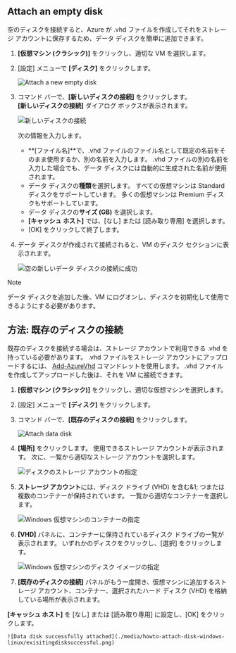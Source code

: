 


## <a name="attach-an-empty-disk"></a>Attach an empty disk
空のディスクを接続すると、Azure が .vhd ファイルを作成してそれをストレージ アカウントに保存するため、データ ディスクを簡単に追加できます。

1. **[仮想マシン (クラシック)]** をクリックし、適切な VM を選択します。

2. [設定] メニューで **[ディスク]** をクリックします。

   ![Attach a new empty disk](./media/howto-attach-disk-windows-linux/menudisksattachnew.png)

3. コマンド バーで、**[新しいディスクの接続]** をクリックします。  
    **[新しいディスクの接続]** ダイアログ ボックスが表示されます。

    ![新しいディスクの接続](./media/howto-attach-disk-windows-linux/newdiskdetail.png)

    次の情報を入力します。
    - **[ファイル名]**で、.vhd ファイルのファイル名として既定の名前をそのまま使用するか、別の名前を入力します。 .vhd ファイルの別の名前を入力した場合でも、データ ディスクには自動的に生成された名前が使用されます。
    - データ ディスクの**種類**を選択します。 すべての仮想マシンは Standard ディスクをサポートしています。 多くの仮想マシンは Premium ディスクもサポートしています。
    - データ ディスクの**サイズ (GB)** を選択します。
    - **[キャッシュ ホスト]** では、[なし] または [読み取り専用] を選択します。
    - [OK] をクリックして終了します。

4. データ ディスクが作成されて接続されると、VM のディスク セクションに表示されます。

   ![空の新しいデータ ディスクの接続に成功](./media/howto-attach-disk-windows-linux/newdiskemptysuccessful.png)

> [!NOTE]
> データ ディスクを追加した後、VM にログオンし、ディスクを初期化して使用できるようにする必要があります。

## <a name="how-to-attach-an-existing-disk"></a>方法: 既存のディスクの接続
既存のディスクを接続する場合は、ストレージ アカウントで利用できる .vhd を持っている必要があります。 .vhd ファイルをストレージ アカウントにアップロードするには、 [Add-AzureVhd](https://msdn.microsoft.com/library/azure/dn495173.aspx) コマンドレットを使用します。 .vhd ファイルを作成してアップロードした後は、それを VM に接続できます。

1. **[仮想マシン (クラシック)]** をクリックし、適切な仮想マシンを選択します。

2. [設定] メニューで **[ディスク]** をクリックします。

3. コマンド バーで、**[既存のディスクの接続]** をクリックします。

    ![Attach data disk](./media/howto-attach-disk-windows-linux/menudisksattachexisting.png)

4. **[場所]** をクリックします。 使用できるストレージ アカウントが表示されます。 次に、一覧から適切なストレージ アカウントを選択します。

    ![ディスクのストレージ アカウントの指定](./media/howto-attach-disk-windows-linux/existdiskstorageaccounts.png)

5. **ストレージ アカウント**には、ディスク ドライブ (VHD) を含む&1; つまたは複数のコンテナーが保持されています。 一覧から適切なコンテナーを選択します。

    ![Windows 仮想マシンのコンテナーの指定](./media/howto-attach-disk-windows-linux/existdiskcontainers.png)

6. **[VHD]** パネルに、コンテナーに保持されているディスク ドライブの一覧が表示されます。 いずれかのディスクをクリックし、[選択] をクリックします。

    ![Windows 仮想マシンのディスク イメージの指定](./media/howto-attach-disk-windows-linux/existdiskvhds.png)

7. **[既存のディスクの接続]** パネルがもう一度開き、仮想マシンに追加するストレージ アカウント、コンテナー、選択されたハード ディスク (VHD) を格納している場所が表示されます。

  **[キャッシュ ホスト]** を [なし] または [読み取り専用] に設定し、[OK] をクリックします。

    ![Data disk successfully attached](./media/howto-attach-disk-windows-linux/exisitingdisksuccessful.png)
